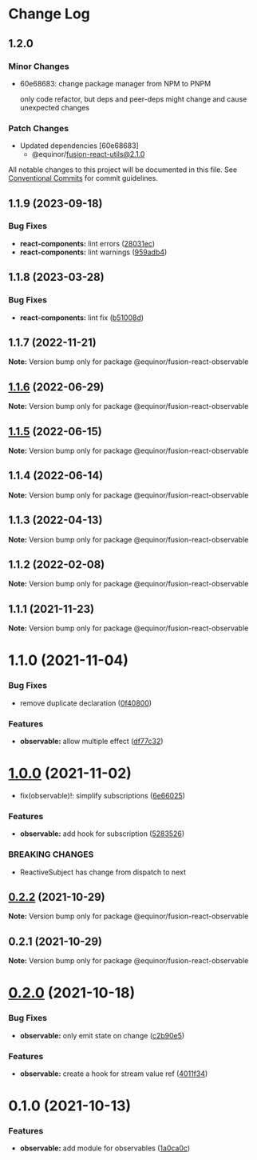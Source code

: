 # Change Log

## 1.2.0

### Minor Changes

- 60e68683: change package manager from NPM to PNPM

  only code refactor, but deps and peer-deps might change and cause unexpected changes

### Patch Changes

- Updated dependencies [60e68683]
  - @equinor/fusion-react-utils@2.1.0

All notable changes to this project will be documented in this file.
See [Conventional Commits](https://conventionalcommits.org) for commit guidelines.

## 1.1.9 (2023-09-18)

### Bug Fixes

- **react-components:** lint errors ([28031ec](https://github.com/equinor/fusion-react-components/commit/28031ecf22b3e405a8a3c797b7e6351bd8547f9d))
- **react-components:** lint warnings ([959adb4](https://github.com/equinor/fusion-react-components/commit/959adb4f470016f3873733ad60a9317023d3b5a1))

## 1.1.8 (2023-03-28)

### Bug Fixes

- **react-components:** lint fix ([b51008d](https://github.com/equinor/fusion-react-components/commit/b51008dfa97a5d5a9eace9826c1870e7f76194bd))

## 1.1.7 (2022-11-21)

**Note:** Version bump only for package @equinor/fusion-react-observable

## [1.1.6](https://github.com/equinor/fusion-react-components/compare/@equinor/fusion-react-observable@1.1.5...@equinor/fusion-react-observable@1.1.6) (2022-06-29)

**Note:** Version bump only for package @equinor/fusion-react-observable

## [1.1.5](https://github.com/equinor/fusion-react-components/compare/@equinor/fusion-react-observable@1.1.4...@equinor/fusion-react-observable@1.1.5) (2022-06-15)

**Note:** Version bump only for package @equinor/fusion-react-observable

## 1.1.4 (2022-06-14)

**Note:** Version bump only for package @equinor/fusion-react-observable

## 1.1.3 (2022-04-13)

**Note:** Version bump only for package @equinor/fusion-react-observable

## 1.1.2 (2022-02-08)

**Note:** Version bump only for package @equinor/fusion-react-observable

## 1.1.1 (2021-11-23)

**Note:** Version bump only for package @equinor/fusion-react-observable

# 1.1.0 (2021-11-04)

### Bug Fixes

- remove duplicate declaration ([0f40800](https://github.com/equinor/fusion-react-components/commit/0f40800dee260625879194ac2cc362ec48c15536))

### Features

- **observable:** allow multiple effect ([df77c32](https://github.com/equinor/fusion-react-components/commit/df77c328b2b0555cb50ccaa21df41eca212f5cf8))

# [1.0.0](https://github.com/equinor/fusion-react-components/compare/@equinor/fusion-react-observable@0.2.2...@equinor/fusion-react-observable@1.0.0) (2021-11-02)

- fix(observable)!: simplify subscriptions ([6e66025](https://github.com/equinor/fusion-react-components/commit/6e6602502b2cba8afa9e3bc04ec51c5901b292a6))

### Features

- **observable:** add hook for subscription ([5283526](https://github.com/equinor/fusion-react-components/commit/5283526f07166035f3f38ee7a080d269fbc1bd90))

### BREAKING CHANGES

- ReactiveSubject has change from dispatch to next

## [0.2.2](https://github.com/equinor/fusion-react-components/compare/@equinor/fusion-react-observable@0.2.1...@equinor/fusion-react-observable@0.2.2) (2021-10-29)

**Note:** Version bump only for package @equinor/fusion-react-observable

## 0.2.1 (2021-10-29)

**Note:** Version bump only for package @equinor/fusion-react-observable

# [0.2.0](https://github.com/equinor/fusion-react-components/compare/@equinor/fusion-react-observable@0.1.0...@equinor/fusion-react-observable@0.2.0) (2021-10-18)

### Bug Fixes

- **observable:** only emit state on change ([c2b90e5](https://github.com/equinor/fusion-react-components/commit/c2b90e5e4e7579816500381e826672873f14ca60))

### Features

- **observable:** create a hook for stream value ref ([4011f34](https://github.com/equinor/fusion-react-components/commit/4011f34410d02887200d398208bb54e2c6e8e3b8))

# 0.1.0 (2021-10-13)

### Features

- **observable:** add module for observables ([1a0ca0c](https://github.com/equinor/fusion-react-components/commit/1a0ca0c2a356d7e239d8d65f8c82645febeacd02))
